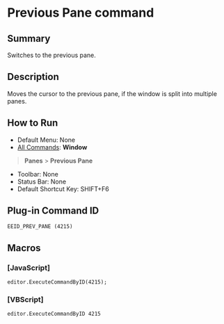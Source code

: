 # Previous Pane command

## Summary

Switches to the previous pane.

## Description

Moves the cursor to the previous pane, if the window is split into multiple panes.

## How to Run

- Default Menu: None
- [All Commands](../tools/all_commands): **Window**
> **Panes** \> **Previous Pane**
- Toolbar: None
- Status Bar: None
- Default Shortcut Key: SHIFT+F6

## Plug-in Command ID

```
EEID_PREV_PANE (4215)```

## Macros

### \[JavaScript\]

```
editor.ExecuteCommandByID(4215);
```

### \[VBScript\]

```
editor.ExecuteCommandByID 4215
```
